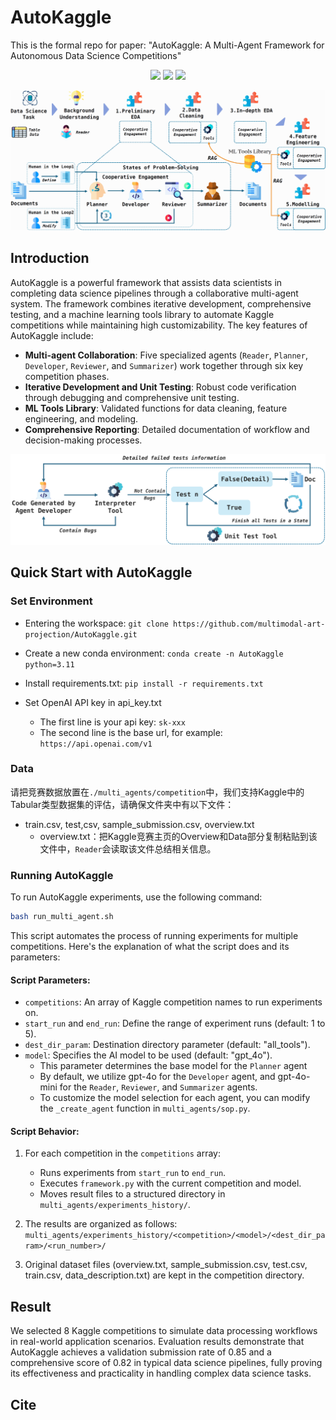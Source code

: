 # AutoKaggle

This is the formal repo for paper: "AutoKaggle: A Multi-Agent Framework for Autonomous Data Science Competitions"

<p align="center">
    <a href="https://codeeditorbench.github.io"><img src="https://img.shields.io/badge/🏠-Home Page-8A2BE2"></a>
    <a href="https://arxiv.org/pdf/2404.03543.pdf"><img src="https://img.shields.io/badge/Paper-Arxiv-red"></a>
    <a href="https://github.com/CodeEditorBench/CodeEditorBench/blob/main/LICENSE"><img src="https://img.shields.io/badge/LICENSE-Apache--2.0-green"></a>
</p>

![kaggle_main](./mdPICs/kaggle_main.png)

## Introduction

AutoKaggle is a powerful framework that assists data scientists in completing data science pipelines through a collaborative multi-agent system. The framework combines iterative development, comprehensive testing, and a machine learning tools library to automate Kaggle competitions while maintaining high customizability. The key features of AutoKaggle include:

- **Multi-agent Collaboration**: Five specialized agents (`Reader`, `Planner`, `Developer`, `Reviewer`, and `Summarizer`) work together through six key competition phases.
- **Iterative Development and Unit Testing**: Robust code verification through debugging and comprehensive unit testing.
- **ML Tools Library**: Validated functions for data cleaning, feature engineering, and modeling.
- **Comprehensive Reporting**: Detailed documentation of workflow and decision-making processes.

![unit_test](./mdPICs/unit_test.png)





## Quick Start with AutoKaggle

### Set Environment

- Entering the workspace: `git clone https://github.com/multimodal-art-projection/AutoKaggle.git`

- Create a new conda environment: `conda create -n AutoKaggle python=3.11`

- Install requirements.txt: `pip install -r requirements.txt`

- Set OpenAI API key in api_key.txt
  - The first line is your api key: `sk-xxx`
  - The second line is the base url, for example: `https://api.openai.com/v1`



### Data

请把竞赛数据放置在`./multi_agents/competition`中，我们支持Kaggle中的Tabular类型数据集的评估，请确保文件夹中有以下文件：

- train.csv, test,csv, sample_submission.csv, overview.txt
  - overview.txt：把Kaggle竞赛主页的Overview和Data部分复制粘贴到该文件中，`Reader`会读取该文件总结相关信息。



### Running AutoKaggle

To run AutoKaggle experiments, use the following command:

```bash
bash run_multi_agent.sh
```

This script automates the process of running experiments for multiple competitions. Here's the explanation of what the script does and its parameters:

#### Script Parameters:

- `competitions`: An array of Kaggle competition names to run experiments on.
- `start_run` and `end_run`: Define the range of experiment runs (default: 1 to 5).
- `dest_dir_param`: Destination directory parameter (default: "all_tools").
- `model`: Specifies the AI model to be used (default: "gpt_4o"). 
  - This parameter determines the base model for the `Planner` agent
  - By default, we utilize gpt-4o for the `Developer` agent, and gpt-4o-mini for the `Reader`, `Reviewer`, and `Summarizer` agents. 
  - To customize the model selection for each agent, you can modify the `_create_agent` function in `multi_agents/sop.py`.

#### Script Behavior:

1. For each competition in the `competitions` array:
   - Runs experiments from `start_run` to `end_run`.
   - Executes `framework.py` with the current competition and model.
   - Moves result files to a structured directory in `multi_agents/experiments_history/`.

2. The results are organized as follows:
   `multi_agents/experiments_history/<competition>/<model>/<dest_dir_param>/<run_number>/`

3. Original dataset files (overview.txt, sample_submission.csv, test.csv, train.csv, data_description.txt) are kept in the competition directory.




## Result

We selected 8 Kaggle competitions to simulate data processing workflows in real-world application scenarios. 
Evaluation results demonstrate that AutoKaggle achieves a validation submission rate of 0.85 and a comprehensive score of 0.82 in typical data science pipelines, fully proving its effectiveness and practicality in handling complex data science tasks.





## Cite
